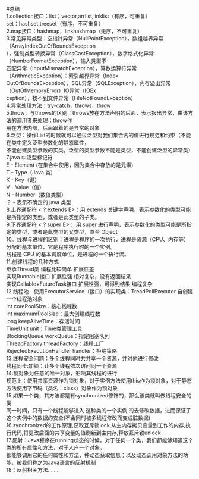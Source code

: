 #总结<br>
1.collection接口：list；vector,arrlist,linklist（有序，可重复）<br>
                  set：hashset,treeset（有序，不可重复）<br>
2.map接口：hashmap，linkhashmap（无序，不可重复）<br>
3.常见异常类型：空指针异常（NullPointException），数组越界异常（ArrayIndexOutOfBoundsException<br>
），强制类型转换异常（ClassCastException），数字格式化异常（NumberFormatException），输入类型不<br>
匹配异常（InputMismatchException），算数运算符异常（ArithmeticException）：索引越界异常（Index<br>
OutOfBoundsException），SQL异常（SQLException），内存溢出异常（OutOfMemoryError）IO异常（IOEx<br>
ception），找不到文件异常（FileNotFoundException）<br>
4.异常处理方法：try-catch，throws，throw<br>
5.throw，与throws的区别：throws放在方法声明的后面，表示报出异常，由该方法的调用者来处理；throw作<br>
用在方法内部，后面跟着的是异常的对象<br>
6.泛型：操作List的时候就可以通过泛型对我们集合内的值进行规范和约束（不能在类中定义泛型参数化的静态属性，<br>
不能创建类型参数的实类，泛型的类型参数不能是类型，不能创建泛型的异常类）<br>
7.java 中泛型标记符<br>
E - Element (在集合中使用，因为集合中存放的是元素)<br>
T - Type（Java 类）<br>
K - Key（键）<br>
V - Value（值）<br>
N - Number（数值类型）<br>
？ - 表示不确定的 java 类型<br>
8.上界通配符 < ? extends E>：用 extends 关键字声明，表示参数化的类型可能是所指定的类型，或者是此类型的子类。<br>
9.下界通配符 < ? super E>： 用 super 进行声明，表示参数化的类型可能是所指定的类型，或者是此类型的父类型，直至 Object<br>
10。线程与进程的区别：进程是程序的一次执行，进程是资源（CPU、内存等）分配的基本单位，它是程序执行时的一个实例。<br>
线程是 CPU 的基本调度单位，是进程的一个执行流。<br>
11.创建线程的几种方式<br>
继承Thread类	编程比较简单	扩展性差<br>
实现Runnable接口	扩展性强	相对复杂，没有返回结果<br>
实现Callable+FutureTask接口	扩展性强，可得到结果	编程复杂<br>
12.线程池：使用ExecutorService（接口）的实现类：TreadPollExecutor 自创建一个线程池对象<br>
int corePoolSize：核心线程数<br>
int maximumPoolSize：最大创建线程数<br>
long keepAliveTime：存活时间<br>
TimeUnit unit：Time类管理工具<br>
BlockingQueue<Runnable> workQueue：指定阻塞队列<br>
ThreadFactory threadFactory：线程工厂<br>
RejectedExecutionHandler handler：拒绝策略<br>
13.线程安全问题：多个线程同时共共享一个资源，并对他进行修改<br>
线程同步:加锁：让多个线程依次访问同一个资源<br>
14:锁对象为任意的唯一对象，影响其线程的进行<br>
规范上：使用共享资源作为锁对象，对于实例方法使用this作为锁对象，对于静态方法使用字节码（类名：class）对象作为锁对象<br>
15.如果一个类，其方法都是有synchronized修饰的，那么该类就叫做线程安全的类<br>
同一时间，只有一个线程能够进入 这种类的一个实例 的去修改数据，进而保证了这个实例中的数据的安全(不会同时被多线程修改而变成脏数据)<br>
16.synchronized的工作原理,获取互斥锁lock,从主内存拷贝变量到工作的内存,执行代码,将更改后面的共享变量的值刷新到主内存,释放互斥锁unlock<br>
17.反射：Java程序在running状态的时候，对于任何一个类，我们都能够知道这个类的所有属性和方法，对于人户一个对象，<br>
都能够调用它的任何属性和方法，种动态获取信息；以及动态调用对象方法的功能，被我们称之为Java语言的反射机制<br>
18：反射相关方法.......
